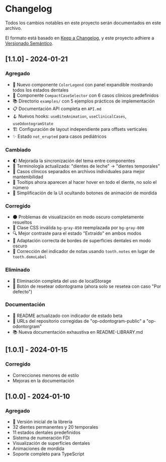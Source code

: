 # Changelog

Todos los cambios notables en este proyecto serán documentados en este archivo.

El formato está basado en [Keep a Changelog](https://keepachangelog.com/es-ES/1.0.0/),
y este proyecto adhiere a [Versionado Semántico](https://semver.org/spec/v2.0.0.html).

## [1.1.0] - 2024-01-21

### Agregado
- 🎨 Nuevo componente `ColorLegend` con panel expandible mostrando todos los estados dentales
- 🎯 Componente `CompactCaseSelector` con 6 casos clínicos predefinidos
- 📚 Directorio `examples/` con 5 ejemplos prácticos de implementación
- 📋 Documentación API completa en `API.md`
- 🪝 Nuevos hooks: `useBiteAnimation`, `useClinicalCases`, `useOdontogramState`
- 🏗️ Configuración de layout independiente para offsets verticales
- ✨ Estado `not_erupted` para casos pediátricos

### Cambiado
- 🌓 Mejorada la sincronización del tema entre componentes
- 🦷 Terminología actualizada: "dientes de leche" → "dientes temporales"
- 📁 Casos clínicos separados en archivos individuales para mejor mantenibilidad
- 🎯 Tooltips ahora aparecen al hacer hover en todo el diente, no solo el número
- 🔧 Simplificación de la UI ocultando botones de animación de mordida

### Corregido
- 🌑 Problemas de visualización en modo oscuro completamente resueltos
- 🎨 Clase CSS inválida `bg-gray-850` reemplazada por `bg-gray-800`
- 🔍 Mejor contraste para el estado "Extraído" en ambos modos
- 🎯 Adaptación correcta de bordes de superficies dentales en modo oscuro
- 🐛 Corrección del indicador de notas usando `tooth.notes` en lugar de `tooth.demoLabel`

### Eliminado
- 💾 Eliminación completa del uso de localStorage
- 🔄 Botón de resetear odontograma (ahora solo se resetea con caso "Por defecto")

### Documentación
- 📖 README actualizado con indicador de estado beta
- 📝 URLs del repositorio corregidas de "op-odontogram-public" a "op-odontorgram"
- 📚 Nueva documentación exhaustiva en README-LIBRARY.md

## [1.0.1] - 2024-01-15

### Corregido
- Correcciones menores de estilo
- Mejoras en la documentación

## [1.0.0] - 2024-01-10

### Agregado
- 🦷 Versión inicial de la librería
- 32 dientes permanentes y 20 temporales
- 11 estados dentales predefinidos
- Sistema de numeración FDI
- Visualización de superficies dentales
- Animaciones de mordida
- Soporte completo para TypeScript